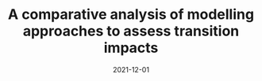 ---
title: "A comparative analysis of modelling approaches to assess transition impacts"
collection: publications
category: conferences
permalink: /publication/2021_transition_ngfs
date: 2021-12-01
venue: 'Green Finance Research Advances Seminar'
paperurl: 'https://finance-climact.fr/wp-content/uploads/2022/01/ADEME-Green-Finance-Research-Advances-7.12.21_compressed.pdf'
bibtexurl: '/files/bibtex_2021_ngfs.bib'
---
